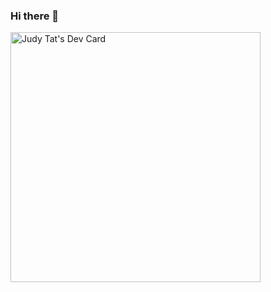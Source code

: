 ### Hi there 👋

<!--
**tatjudy/tatjudy** is a ✨ _special_ ✨ repository because its `README.md` (this file) appears on your GitHub profile.

Here are some ideas to get you started:

- 🔭 I’m currently working on ...
- 🌱 I’m currently learning ...
- 👯 I’m looking to collaborate on ...
- 🤔 I’m looking for help with ...
- 💬 Ask me about ...
- 📫 How to reach me: ...
- 😄 Pronouns: ...
- ⚡ Fun fact: ...
-->
<a href="https://app.daily.dev/jtat"><img src="https://api.daily.dev/devcards/2fa8cb4c1f6f48cf8581be22a3021b18.png?r=udl" width="400" alt="Judy Tat's Dev Card"/></a>
